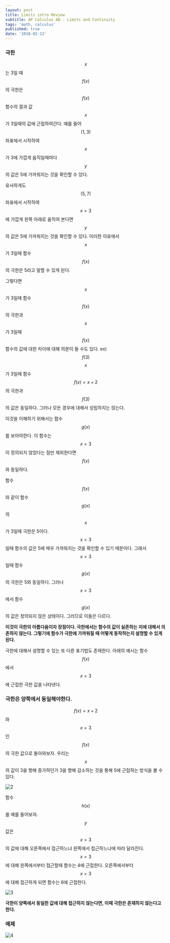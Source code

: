 ```yaml
---
layout: post
title: Limits intro Review
subtitle: AP Calculus AB - Limits and Continuity
tags: 'math, calculus'
published: true
date: '2018-02-13'
---
```

### 극한

$$x$$는 3일 때 $$f\left( x \right)$$의 극한은 $$f\left( x \right)$$ 함수의 결과 값 $$x$$가 3일때의 값에 근접하여간다. 예를 들어 $$(1,3)$$ 좌표에서 시작하여 $$x$$가 3에 가깝게 움직일때마다 $$y$$의 값은 5에 가까워지는 것을 확인할 수 있다.

유사하게도 $$(5,7)$$ 좌표에서 시작하여 $$x=3$$에 가깝게 왼쪽 아래로 움직여 본다면 $$y$$의 값은 5에 가까워지는 것을 확인할 수 있다. 이러한 이유에서 $$x$$가 3일때 함수 $$f\left( x \right)$$의 극한은 5라고 말할 수 있게 된다.

그렇다면 $$x$$가 3일때 함수 $$f\left( x \right)$$의 극한과 $$x$$가 3일때 $$f\left( x \right)$$ 함수의 값에 대한 차이에 대해 의문이 들 수도 있다. ex) $$f\left( 3 \right)$$ $$x$$가 3일때 함수 $$f\left( x \right) =x+2$$의 극한과 $$f\left( 3 \right)$$의 값은 동일하다. 그러나 모든 경우에 대해서 성립하지는 않는다.

이것을 이해하기 위해서는 함수 $$g\left( x \right)$$를 보아야한다. 이 함수는 $$x=3$$이 정의되지 않았다는 점만 제외한다면 $$f\left( x \right)$$와 동일하다.

함수 $$f\left( x \right)$$와 같이 함수 $$g\left( x \right)$$의 $$x$$가 3일때 극한은 5이다. $$x=3$$일때 함수의 값은 5에 매우 가까워지는 것을 확인할 수 있기 때문이다. 그래서 $$x=3$$일때 함수 $$g\left( x \right)$$의 극한은 5와 동일하다. 그러나 $$x=3$$에서 함수 $$g\left( x \right)$$의 값은 정의되지 않은 상태이다. 그러므로 이들은 다르다.

**이것이 극한의 아름다움이자 장점이다. 극한에서는 함수의 값이 실존하는 지에 대해서 의존하지 않는다. 그렇기에 함수가 극한에 가까워질 때 어떻게 동작하는지 설명할 수 있게 된다.**

극한에 대해서 설명할 수 있는 또 다른 표기법도 존재한다. 아래의 예시는 함수 $$f\left( x \right)$$에서 $$x=3$$에 근접한 극한 값을 나타낸다.

### 극한은 양쪽에서 동일해야한다.

$$f\left( x \right) =x+2$$와 $$x=3$$인 $$f\left( x \right)$$의 극한 값으로 돌아와보자. 우리는 $$x$$의 값이 3을 향해 증가하던가 3을 향해 감소하는 것을 통해 5에 근접하는 방식을 볼 수 있다.

![2](https://github.com/Digitalisx/digitalisx.github.io/blob/master/img/2.PNG)

함수 $$h\left( x \right)$$를 예를 들어보자. $$y$$값은 $$x=3$$의 값에 대해 오른쪽에서 접근하느냐 왼쪽에서 접근하느냐에 따라 달라진다. $$x=3$$에 대해 왼쪽에서부터 접근할때 함수는 4에 근접한다. 오른쪽에서부터 $$x=3$$에 대해 접근하게 되면 함수는 6에 근접한다.

![3](https://github.com/Digitalisx/digitalisx.github.io/blob/master/img/4.PNG)

**극한이 양쪽에서 동일한 값에 대해 접근하지 않는다면, 이때 극한은 존재하지 않는다고 한다.**

### 예제

![4](https://github.com/Digitalisx/digitalisx.github.io/blob/master/img/3.PNG)
